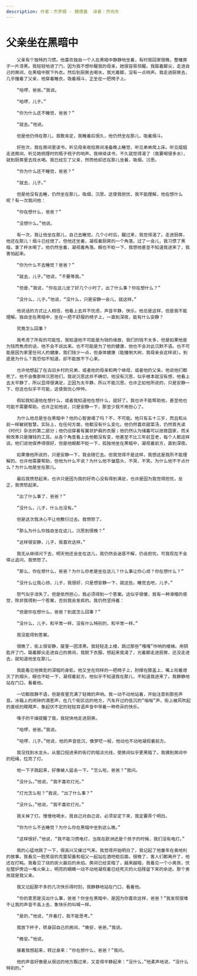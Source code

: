 ```yaml
---
description: 作者：杰罗姆 · 魏德曼  译者：乔向东
---
```


# 父亲坐在黑暗中

        父亲有个独特的习惯。他喜欢独自一个人在黑暗中静静地坐着，有时我回家很晚，整幢房子一片漆黑。我轻轻地进了门，因为我不想吵醒我的母亲，她很容易惊醒。我踮着脚尖，走进自己的房间，在黑暗中脱下外衣。然后到厨房去喝水，我光着脚，没有一点响声。我走进厨房去，几乎撞着了父亲，他穿着睡衣，吸着烟斗，正坐在一把椅子上。

        “哈啰，爸爸。”我说。

        “哈啰，儿子。”

        “你为什么还不睡觉，爸爸？”

        “就去。”他说。

        但是他仍待在那儿，我敢肯定，我睡着后很久，他仍然坐在那儿，吸着烟斗。

        好些次，我在房间里读书，听见母亲收拾房间准备晚上睡觉，听见弟弟爬上床。听见姐姐走进房间，听见她梳理时的瓶子梳子的响声。我继续读书，不久就觉得渴了（我要喝很多水），就到厨房里去找水喝。我已经忘了父亲，然而他却还在那儿坐着，吸烟，沉思。

        “你为什么还不睡觉，爸爸？”

        “就去，儿子。”

        但是他没有去睡，仍然坐在那儿，吸烟，沉思。这使我担忧，我不能理解，他在想什么呢？有一次我问他：

        “你在想什么，爸爸？”

        “没想什么。”他说。

        有一次，我让他坐在那儿，自己去睡觉。几个小时后，醒过来，我觉得渴了。走进厨房，他还在那儿！烟斗已经熄了。但他还坐着，凝视着厨房的一个角落，过了一会儿，我习惯了黑暗，拿了杯水喝了。他仍然坐着，凝视着角落。眼也不眨一下，我想他甚至不知道我进来了，我害怕起来。

        “你为什么不去睡觉？爸爸？”

        “就去，儿子。”他说，“不要等我。”

        “但是，”我说，“你在这儿坐了好几个小时了，出了什么事？你在想什么？”

        “没什么，儿子。”他说，“没什么，只是安静一会儿，就这样。”

        他说话的方式让人相信，他看上去并不忧虑，声音平静，快乐。他总是这样，但是我不能理解。独自坐在黑暗中，坐在一把不舒服的椅子上，一直到深夜，能有什么安静？

        究竟怎么回事？

        我考虑了所有的可能性，我知道他不可能是为钱的缘故，我们的钱不太多，但是如果他是为钱而焦虑的话，他不会不说出来。也不可能是为了他的健康，他也不会对此沉默不语。也不可能是因为家里任何人的健康，我们钱少一点，但身体健康（能撞倒大树，我母亲会这样说）。到底是为什么？我恐怕不知道，却不能放不下心来。

        也许他想起了在古旧乡村的兄弟，或者他的母亲和两个继母，或者他的父亲。他说他们都死了。他不会像那样沉思他们，我说沉思这并不确切，他没有沉思，似乎根本就没有想，他看上去太平静了，所以显得很满足，正因为太平静，所以不能沉思。也许正如他所说的，只是安静一下，但这也似乎不可能，这使我忧心忡忡。

        假如我知道他在想什么，或者我知道他在想什么，就好了。我也许不能帮助他，甚至他也可能不需要帮助。也许正如他说，只是安静一下，那至少我不用担心了。

        为什么他总是坐在黑暗中？他的心智衰竭了吗？不，不可能。他只有五十三岁，而且和从前一样敏锐智慧。实际上，在任何方面，他都没有什么变化。他仍然喜欢甜菜汤，仍然首先读《时代》杂志的第二部分；他仍旧穿着有翼状护肩的衣服；他仍然认为储蓄可以拯救国家，而关税改革只是赚钱的工具。从各个角度看上去他都没有变，他甚至不比三年前显老，每个人都这样说。他们说他保养得很好，但是他眼都不眨一下，孤独地坐在黑暗中，凝视着前方，直到深夜。

        如果像他所说的，只是安静一下，我会随它去。但我觉得不是这样，我想这是我所不能理解的。也许他需要帮助，但他为什么不说？为什么他不皱眉头，不哭，不笑。为什么他不干点什么？为什么他是坐在那儿。

        最后我愤怒起来。也许只是因为我的好奇心没有得到满足，也许是因为我觉得担忧，反正，我愤怒起来。

        “出了什么事了，爸爸？”

        “没什么，儿子，什么也没有。”

        但是这次我决心不让他敷衍过去。我愤怒了。

        “那么为什么你独自坐在这儿，沉思到很晚？”

        “这样很安静，儿子，我喜欢这样。”

        我无从继续问下去，明天他还会坐在这儿，我仍然会迷惑不解，仍会担忧。可我现在不会停止追问，我愤怒了。

        “那么，你在想什么，爸爸？为什么你老是坐在这儿？什么事让你心烦？你在想什么？”

        “没什么让我心烦，儿子，我很好，只是想安静一下，就这些。睡觉去吧，儿子。”

        怒气似乎消失了。但是依然担心，我必须得到一个答案。这似乎很傻，我有一种滑稽的感觉，除非我得到一个答案，否则我会发疯的。我仍然坚持着：

        “但是你在想什么，爸爸？到底怎么回事？”

        “没什么，儿子。和平常一样，没有什么特别的，和平常一样。”

        我没能得到答案。

        很晚了，街上很安静，屋里一团漆黑。我轻轻走上楼，跳过那些“嘎嘎”作响的楼梯。用钥匙开了门，踮着脚尖走进自己的房间，我脱下衣服，想起来我渴了，光着脚走进厨房，还没走进去，就知道他坐在那儿。

        我能看见他微驼的深暗的身影。他又坐在同样的一把椅子上，肘撑在膝盖上，嘴上衔着熄灭了的烟头，眼也不眨一下，凝视着前方。他似乎不知道我在那儿，不知道我进来了。我静静地站在门口，看着他。

        一切都寂静不语，但是夜里充满了轻微的声响。我一动不动地站着，开始注意到那些声音。冰箱上的闹钟的滴答声，在几个街区远的地方，汽车开过的低沉的“嗡嗡”声，街上被风吹起的废纸的飕飕声，象起伏不定的轻轻耳语声音中带着一种奇异的快乐。

        嗓子的干燥提醒了我，我轻快地走进厨房。

        “哈啰，爸爸。”我说。

        “哈啰，儿子。”他说，他的声音低沉，像梦呓一般，他动也不动地凝视着前方。

        我没找到水龙头。从窗口投进来的街灯的暗淡光线，使房间似乎更黑暗了。我摸到房间中的短绳，拉亮了灯。

        他一下子跳起来，好像被人猛击一下。“怎么啦，爸爸？”我问。

        “没什么，”他说，“我不喜欢灯光。”

        “灯光怎么啦？”我说，“出了什么事？”

        “没什么，”他说，“我不喜欢灯光。”

        我关掉了灯。慢慢地喝水，我自己对自己说，必须安定下来，我定要弄个明白。

        “你为什么不去睡觉？为什么你在黑暗中坐到这么晚。”

        “这样很好，”他说，“我不能习惯电灯，当我在欧洲还是个孩子的时候，我们没有电灯。”

        我的心猛地跳了一下，很高兴又缓过气来。我觉得开始明白了，我记起了他童年在奥地利的故事。我看见一脸笑容的克雷契曼和祖父一起站在酒吧柜后面。很晚了，客人们都离开了，他还在打盹。我看见了烧的炭火最后的余焰。房间已经变暗了，越来越暗，我看见一个小男孩，伏在壁炉旁边一堆火柴上，明亮的眼睛一动不动地凝视着已经死灭的火焰残留下来的余迹。那个男孩就是我父亲。

        我又记起那不多的几次快乐得时刻，我静静地站在门口，看着他。

        “你的意思是没出什么事，爸爸？你坐在黑暗中，是因为你喜欢这样，爸爸？”我发现很难不让我的声音不高上去，象快乐的叫喊一样。

        “是的，”他说，“开着灯，我不能思考。”

        我放下杯子，转身回自己的房间，“晚安，爸爸，”我说。

        “晚安。”他说。

        接着我想起来，转过身来：“你在想什么，爸爸？”我问。

        他的声音好像是从很远的地方飘过来，又变得平静起来：“没什么，”他柔声地说，“没什么特别的。”

